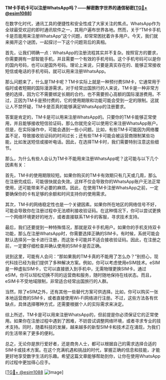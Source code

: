 **TM卡手机卡可以注册WhatsApp吗？——解密数字世界的通信秘密[[TG💪+ @esim1088](https://t.me/s/esim1088)]**

在数字化时代，通讯工具的便捷性和安全性成了大家关注的焦点。WhatsApp作为全球最受欢迎的即时通讯软件之一，其用户遍布世界各地。然而，关于“TM卡手机卡是否能用来注册WhatsApp”这个问题，却常常困扰着许多用户。今天，我们就来揭开这个谜团，一起探讨一下这个问题背后的真相。

首先，让我们明确一点：WhatsApp的注册流程其实并不复杂。按照官方的要求，你需要拥有一部智能手机，并且需要一个有效的手机号码。这个手机号码可以是你的国内号码，也可以是国外号码。理论上来说，只要是真实存在的、能够正常接收短信或电话的手机号码，就可以用来注册WhatsApp。

那么问题来了，什么是TM卡呢？TM卡实际上就是一种预付费SIM卡，它通常用于临时或者短期的国际漫游需求。对于经常出国旅行的人来说，TM卡是一种非常方便的选择，因为它不需要绑定长期的合约，也不需要担心高额的国际漫游费用。不过，正因为TM卡是预付费的，它的使用期限和功能可能会受到一定的限制。这就让人不禁怀疑，TM卡是否真的能够满足WhatsApp的注册要求。

答案是肯定的，TM卡是可以用来注册WhatsApp的。只要你的TM卡能够正常使用，并且能够接收短信验证码，那么你就完全可以使用它来注册WhatsApp账户。但是，在实际操作中，可能会遇到一些小问题。比如，有些TM卡可能因为网络覆盖不足，导致接收验证码的时间过长；还有些TM卡可能会被运营商限制某些功能，比如发送短信或接听电话。因此，在选择TM卡时，我们需要特别注意这些细节。

那么，为什么有些人会认为TM卡不能用来注册WhatsApp呢？这可能与以下几个因素有关：

首先，TM卡的使用期限较短。如果你购买的TM卡有效期只有几天或几周，那么在注册完成后，可能很快就会失效。这样不仅会导致你的WhatsApp账户无法正常使用，还可能带来不必要的麻烦。因此，在使用TM卡注册WhatsApp之前，一定要确保你的卡有足够的余额和时间支持你的使用需求。

其次，TM卡的网络稳定性也是一个关键因素。如果你所在地区的网络信号不好，可能会导致你在注册过程中无法顺利接收验证码。在这种情况下，你可以尝试更换一个网络环境更好的地方，或者直接联系TM卡的客服，寻求技术支持。

最后，我们还要提到一种特殊情况，那就是双卡手机用户。如果你的手机支持双卡功能，那么在注册WhatsApp时，你需要选择正确的SIM卡。有时候，系统可能会默认选择另一张卡进行注册，而这张卡可能并不适合接收验证码。因此，在注册之前，一定要仔细检查并确认使用的SIM卡是否正确。

说到这里，可能有人会问：“那如果我的TM卡真的不能用了怎么办？”别担心，现代科技已经为我们提供了多种解决方案。例如，你可以考虑使用eSIM技术。eSIM是一种虚拟SIM卡，它可以直接嵌入到手机中，无需物理更换SIM卡。通过eSIM，你可以轻松切换不同的运营商和服务，随时随地保持在线状态。而且，eSIM卡不受地域限制，非常适合经常出国旅行的人群。

当然，除了eSIM之外，还有其他一些替代方案可供选择。比如，你可以购买一张本地运营商的SIM卡，或者直接使用Wi-Fi网络进行注册。不过，这些方法各有优缺点，具体选择哪种方式，还需要根据个人的实际需求来决定。

综上所述，TM卡是可以用来注册WhatsApp的，但前提是你必须保证它的正常使用。如果你在注册过程中遇到了困难，不妨尝试调整网络环境，或者寻求专业的技术支持。同时，随着科技的发展，越来越多的新型SIM卡和技术正在涌现，为我们的生活带来了更多的便利。

总之，无论你是旅行爱好者，还是商务人士，都可以根据自己的需求选择合适的SIM卡或技术方案。在这个充满机遇和挑战的时代，掌握正确的信息和技能，才能更好地享受数字生活的乐趣。希望这篇文章能够帮助到你，让你在使用WhatsApp的过程中更加得心应手。

[[TG💪+ @esim1088](https://t.me/s/esim1088) ![Image](https://i.postimg.cc/4NQfJmqS/Snipaste-2025-05-13-00-14-12.png)]